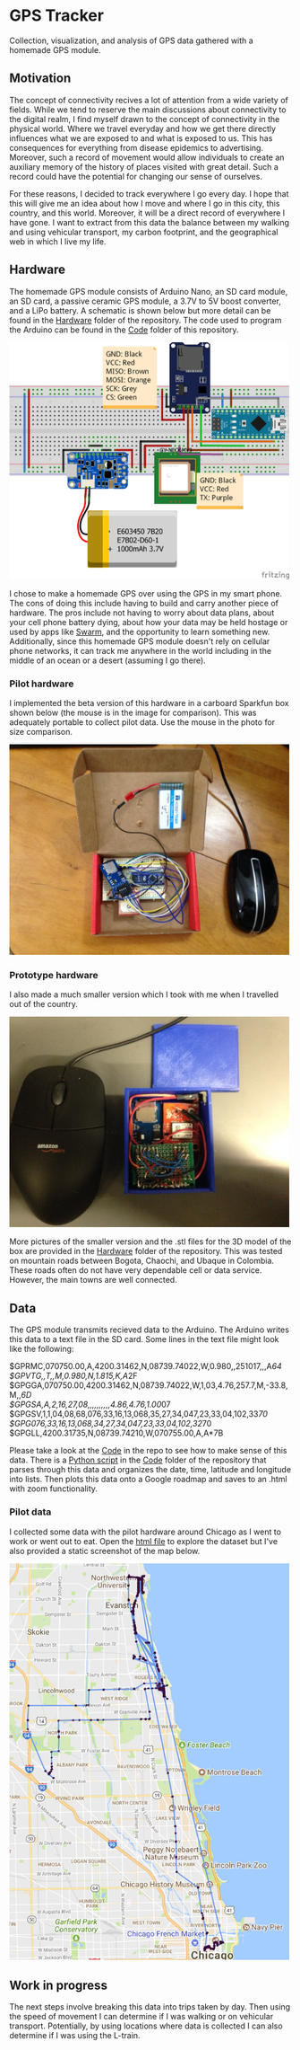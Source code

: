 # GPS Tracker
Collection, visualization, and analysis of GPS data gathered with a homemade GPS module.

## Motivation
The concept of connectivity recives a lot of attention from a wide variety of fields. While we tend to reserve the main discussions about connectivity to the digital realm, I find myself drawn to the concept of connectivity in the physical world. Where we travel everyday and how we get there directly influences what we are exposed to and what is exposed to us. This has consequences for everything from disease epidemics to advertising. Moreover, such a record of movement would allow individuals to create an auxiliary memory of the history of places visited with great detail. Such a record could have the potential for changing our sense of ourselves. 

For these reasons, I decided to track everywhere I go every day. I hope that this will give me an idea about how I move and where I go in this city, this country, and this world. Moreover, it will be a direct record of everywhere I have gone. I want to extract from this data the balance between my walking and using vehicular transport, my carbon footprint, and the geographical web in which I live my life. 

## Hardware
The homemade GPS module consists of Arduino Nano, an SD card module, an SD card, a passive ceramic GPS module, a 3.7V to 5V boost converter, and a LiPo battery. A schematic is shown below but more detail can be found in the [Hardware](https://github.com/MiningMyBusiness/GPSTracker/raw/master/Hardware) folder of the repository. The code used to program the Arduino can be found in the [Code](https://github.com/MiningMyBusiness/GPSTracker/raw/master/Code) folder of this repository.

<img src="https://github.com/MiningMyBusiness/GPSTracker/raw/master/Hardware/GPSSchematic_bb.png" width="500">

I chose to make a homemade GPS over using the GPS in my smart phone. The cons of doing this include having to build and carry another piece of hardware. The pros include not having to worry about data plans, about your cell phone battery dying, about how your data may be held hostage or used by apps like [Swarm](https://en.wikipedia.org/wiki/Swarm_(app)), and the opportunity to learn something new. Additionally, since this homemade GPS module doesn't rely on cellular phone networks, it can track me anywhere in the world including in the middle of an ocean or a desert (assuming I go there). 

### Pilot hardware
I implemented the beta version of this hardware in a carboard Sparkfun box shown below (the mouse is in the image for comparison). This was adequately portable to collect pilot data. Use the mouse in the photo for size comparison.

<img src="https://github.com/MiningMyBusiness/GPSTracker/raw/master/Hardware/boxOpen.JPG" width="500">

### Prototype hardware
I also made a much smaller version which I took with me when I travelled out of the country. 

<img src="https://github.com/MiningMyBusiness/GPSTracker/raw/master/Hardware/Mini_OpenTop2.JPG" width="500">

More pictures of the smaller version and the .stl files for the 3D model of the box are provided in the [Hardware](https://github.com/MiningMyBusiness/GPSTracker/raw/master/Hardware) folder of the repository. This was tested on mountain roads between Bogota, Chaochi, and Ubaque in Colombia. These roads often do not have very dependable cell or data service. However, the main towns are well connected. 

## Data
The GPS module transmits recieved data to the Arduino. The Arduino writes this data to a text file in the SD card. Some lines in the text file might look like the following:

$GPRMC,070750.00,A,4200.31462,N,08739.74022,W,0.980,,251017,,,A*64 <br />
$GPVTG,,T,,M,0.980,N,1.815,K,A*2F <br />
$GPGGA,070750.00,4200.31462,N,08739.74022,W,1,03,4.76,257.7,M,-33.8,M,,*6D <br />
$GPGSA,A,2,16,27,08,,,,,,,,,,4.86,4.76,1.00*07 <br />
$GPGSV,1,1,04,08,68,076,33,16,13,068,35,27,34,047,23,33,04,102,33*70 <br />
$GPG076,33,16,13,068,34,27,34,047,23,33,04,102,32*70 <br />
$GPGLL,4200.31735,N,08739.74210,W,070755.00,A,A*7B <br />

Please take a look at the [Code](https://github.com/MiningMyBusiness/GPSTracker/raw/master/Code) in the repo to see how to make sense of this data. There is a [Python script](https://github.com/MiningMyBusiness/GPSTracker/raw/master/Code/gpsDataExtractor.py) in the [Code](https://github.com/MiningMyBusiness/GPSTracker/raw/master/Code) folder of the repository that parses through this data and organizes the date, time, latitude and longitude into lists. Then plots this data onto a Google roadmap and saves to an .html with zoom functionality. 

### Pilot data
I collected some data with the pilot hardware around Chicago as I went to work or went out to eat. Open the [html file](https://rawgit.com/MiningMyBusiness/GPSTracker/master/Results/mymap.html) to explore the dataset but I've also provided a static screenshot of the map below. 

<img src="https://github.com/MiningMyBusiness/GPSTracker/raw/master/Results/mapImg.png" width="500">

## Work in progress
The next steps involve breaking this data into trips taken by day. Then using the speed of movement I can determine if I was walking or on vehicular transport. Potentially, by using locations where data is collected I can also determine if I was using the L-train. 

